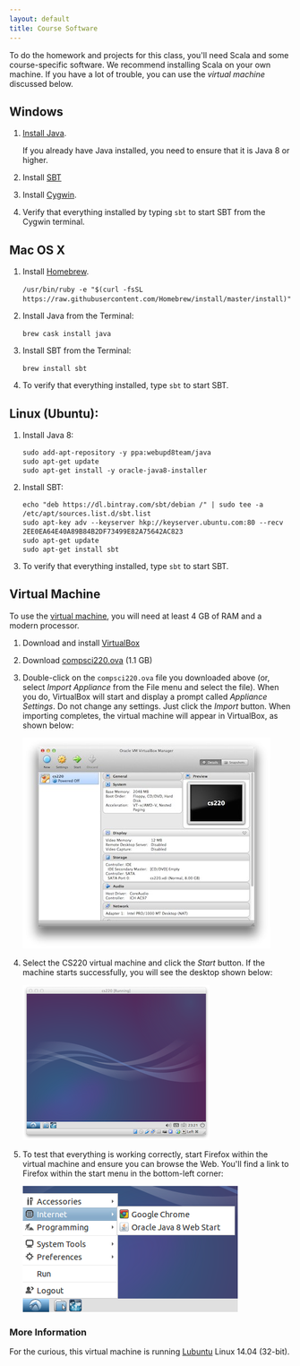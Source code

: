 ```yaml
---
layout: default
title: Course Software
---
```


To do the homework and projects for this class, you'll need Scala and some
course-specific software. We recommend installing Scala on your
own machine. If you have a lot of trouble, you can use the *virtual machine*
discussed below.

## Windows

1. [Install Java](http://www.oracle.com/technetwork/java/javase/downloads/jdk8-downloads-2133151.html).

   If you already have Java installed, you need to ensure that it is Java 8
   or higher.

2. Install [SBT](http://www.scala-sbt.org)

3. Install [Cygwin](http://www.cygwin.com).

4. Verify that everything installed by typing `sbt` to start SBT from the
   Cygwin terminal.

## Mac OS X

1. Install [Homebrew](http://brew.sh).

      `/usr/bin/ruby -e "$(curl -fsSL https://raw.githubusercontent.com/Homebrew/install/master/install)"`

2. Install Java from the Terminal:

      `brew cask install java`

3. Install SBT from the Terminal:

      `brew install sbt`

5. To verify that everything installed, type `sbt` to start SBT.

## Linux (Ubuntu):

1. Install Java 8:

       sudo add-apt-repository -y ppa:webupd8team/java
       sudo apt-get update
       sudo apt-get install -y oracle-java8-installer

2. Install SBT:

       echo "deb https://dl.bintray.com/sbt/debian /" | sudo tee -a /etc/apt/sources.list.d/sbt.list
       sudo apt-key adv --keyserver hkp://keyserver.ubuntu.com:80 --recv 2EE0EA64E40A89B84B2DF73499E82A75642AC823
       sudo apt-get update
       sudo apt-get install sbt

3. To verify that everything installed, type `sbt` to start SBT.

## Virtual Machine

To use the [virtual machine], you will need at least 4 GB of RAM and a modern
processor.

1. Download and install [VirtualBox]

2. Download [compsci220.ova] (1.1 GB)

3. Double-click on the `compsci220.ova` file you downloaded above (or, select
   *Import Appliance* from the File menu and select the file). When you do,
   VirtualBox will start and display a prompt called *Appliance Settings*.
   Do not change any settings. Just click the *Import* button. When importing
   completes, the virtual machine will appear in VirtualBox, as shown below:

   <img src="virtualbox.png">

4. Select the CS220 virtual machine and click the *Start* button. If the
   machine starts successfully, you will see the desktop shown below:

   <img src="vm-desktop.png">

5. To test that everything is working correctly, start Firefox within
   the virtual machine and ensure you can browse the Web. You'll find a link
   to Firefox within the start menu in the bottom-left corner:

   <img src="vm-google-chrome.png">

### More Information

For the curious, this virtual machine is running [Lubuntu] Linux 14.04 (32-bit).


[virtual machine]: http://en.wikipedia.org/wiki/Virtual_machine
[VirtualBox]: https://www.virtualbox.org/wiki/Downloads
[compsci220.ova]: https://storage.googleapis.com/umass-compsci220/compsci220.ova
[Lubuntu]: http://lubuntu.net
